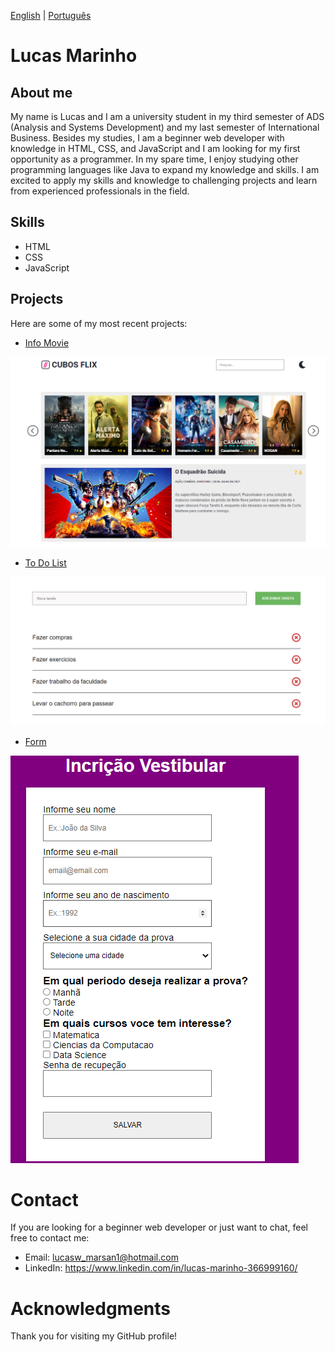 [English](README-en.md) | [Português](README.md)

# Lucas Marinho
## About me
My name is Lucas and I am a university student in my third semester of ADS (Analysis and Systems Development) and my last semester of International Business. Besides my studies, I am a beginner web developer with knowledge in HTML, CSS, and JavaScript and I am looking for my first opportunity as a programmer. In my spare time, I enjoy studying other programming languages like Java to expand my knowledge and skills. I am excited to apply my skills and knowledge to challenging projects and learn from experienced professionals in the field.

## Skills
* HTML
* CSS
* JavaScript

## Projects
Here are some of my most recent projects:

* <a href = "https://github.com/LucasW97/Movie-Website"> Info Movie </a>
<img src="https://github.com/LucasW97/Movie-Website/blob/main/fotos/5.png">

* <a href = "https://github.com/LucasW97/To-Do-List"> To Do List </a>
 <img src="https://github.com/LucasW97/To-Do-List/blob/main/fotos/5.png">
 
 
* <a href = "https://github.com/LucasW97/Form">Form </a>
 <img src="https://github.com/LucasW97/Form/blob/main/fotos/1.png">

# Contact
If you are looking for a beginner web developer or just want to chat, feel free to contact me:

* Email: lucasw_marsan1@hotmail.com
* LinkedIn: https://www.linkedin.com/in/lucas-marinho-366999160/

# Acknowledgments
Thank you for visiting my GitHub profile!
